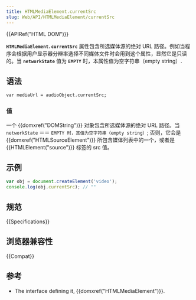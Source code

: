 ```yaml
---
title: HTMLMediaElement.currentSrc
slug: Web/API/HTMLMediaElement/currentSrc
---
```


{{APIRef("HTML DOM")}}

**`HTMLMediaElement.currentSrc`** 属性包含所选媒体源的绝对 URL 路径。例如当程序会根据用户显示器分辨率选择不同媒体文件时会用到这个属性，显然它是只读的。当 **`networkState`** 值为 **`EMPTY`** 时，本属性值为空字符串（empty string）.

## 语法

```plain
var mediaUrl = audioObject.currentSrc;
```

### 值

一个 {{domxref("DOMString")}} 对象包含所选媒体源的绝对 URL 路径。当 `networkState` ＝＝ `EMPTY 时，其值为空字符串（empty string）`; 否则，它会是 {{domxref("HTMLSourceElement")}} 所包含媒体列表中的一个，或者是 {{HTMLElement("source")}} 标签的 src 值。

## 示例

```js
var obj = document.createElement('video');
console.log(obj.currentSrc); // ""
```

## 规范

{{Specifications}}

## 浏览器兼容性

{{Compat}}

## 参考

- The interface defining it, {{domxref("HTMLMediaElement")}}.
